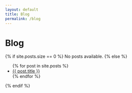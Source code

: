 ```yaml
---
layout: default
title: Blog
permalink: /blog
---
```


# Blog

{% if site.posts.size == 0 %}
  No posts available.
{% else %}
  <ul>
    {% for post in site.posts %}
      <li>
        <a href="{{ post.url }}">{{ post.title }}</a>
      </li>
    {% endfor %}
  </ul>
{% endif %}